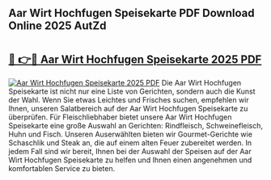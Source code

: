 ## Aar Wirt Hochfugen Speisekarte PDF Download Online 2025 AutZd

# <h2><a href="http://gc96na5.nevu.top/?p=Aar+Wirt+Hochfugen+Speisekarte">🔗 👉🔴 Aar Wirt Hochfugen Speisekarte 2025 PDF</a></h2>

[![Aar Wirt Hochfugen Speisekarte 2025 PDF](https://i.imgur.com/dBaPXMq.png)](http://gc96na5.nevu.top/?p=Aar+Wirt+Hochfugen+Speisekarte)
Die Aar Wirt Hochfugen Speisekarte ist nicht nur eine Liste von Gerichten, sondern auch die Kunst der Wahl. Wenn Sie etwas Leichtes und Frisches suchen, empfehlen wir Ihnen, unseren Salatbereich auf der Aar Wirt Hochfugen Speisekarte zu überprüfen. Für Fleischliebhaber bietet unsere Aar Wirt Hochfugen Speisekarte eine große Auswahl an Gerichten: Rindfleisch, Schweinefleisch, Huhn und Fisch. Unseren Auserwählten bieten wir Gourmet-Gerichte wie Schaschlik und Steak an, die auf einem alten Feuer zubereitet werden. In jedem Fall sind wir bereit, Ihnen bei der Auswahl der Speisen auf der Aar Wirt Hochfugen Speisekarte zu helfen und Ihnen einen angenehmen und komfortablen Service zu bieten.

